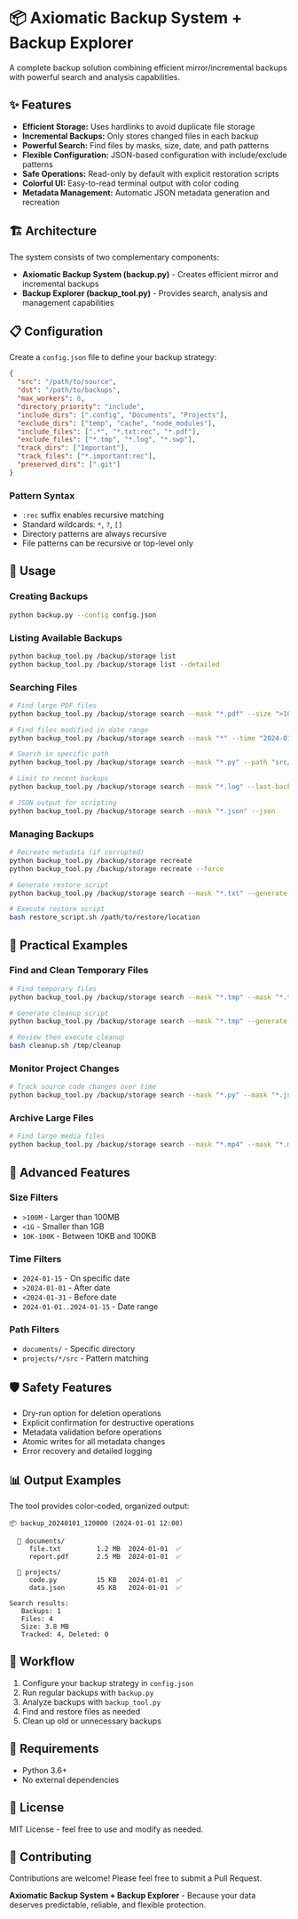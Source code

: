 # 📦 Axiomatic Backup System + Backup Explorer

A complete backup solution combining efficient mirror/incremental backups with powerful search and analysis capabilities.

## ✨ Features

- **Efficient Storage:** Uses hardlinks to avoid duplicate file storage
- **Incremental Backups:** Only stores changed files in each backup
- **Powerful Search:** Find files by masks, size, date, and path patterns
- **Flexible Configuration:** JSON-based configuration with include/exclude patterns
- **Safe Operations:** Read-only by default with explicit restoration scripts
- **Colorful UI:** Easy-to-read terminal output with color coding
- **Metadata Management:** Automatic JSON metadata generation and recreation

## 🏗 Architecture

The system consists of two complementary components:

- **Axiomatic Backup System (backup.py)** - Creates efficient mirror and incremental backups
- **Backup Explorer (backup_tool.py)** - Provides search, analysis and management capabilities

## 📋 Configuration

Create a `config.json` file to define your backup strategy:

```json
{
  "src": "/path/to/source",
  "dst": "/path/to/backups",
  "max_workers": 8,
  "directory_priority": "include",
  "include_dirs": [".config", "Documents", "Projects"],
  "exclude_dirs": ["temp", "cache", "node_modules"],
  "include_files": [".*", "*.txt:rec", "*.pdf"],
  "exclude_files": ["*.tmp", "*.log", "*.swp"],
  "track_dirs": ["Important"],
  "track_files": ["*.important:rec"],
  "preserved_dirs": [".git"]
}
```

### Pattern Syntax

- `:rec` suffix enables recursive matching
- Standard wildcards: `*`, `?`, `[]`
- Directory patterns are always recursive
- File patterns can be recursive or top-level only

## 🚀 Usage

### Creating Backups
```bash
python backup.py --config config.json
```

### Listing Available Backups
```bash
python backup_tool.py /backup/storage list
python backup_tool.py /backup/storage list --detailed
```

### Searching Files
```bash
# Find large PDF files
python backup_tool.py /backup/storage search --mask "*.pdf" --size ">10M"

# Find files modified in date range
python backup_tool.py /backup/storage search --mask "*" --time "2024-01-01..2024-01-31"

# Search in specific path
python backup_tool.py /backup/storage search --mask "*.py" --path "src/"

# Limit to recent backups
python backup_tool.py /backup/storage search --mask "*.log" --last-backups 5

# JSON output for scripting
python backup_tool.py /backup/storage search --mask "*.json" --json
```

### Managing Backups
```bash
# Recreate metadata (if corrupted)
python backup_tool.py /backup/storage recreate
python backup_tool.py /backup/storage recreate --force

# Generate restore script
python backup_tool.py /backup/storage search --mask "*.txt" --generate-script restore_script.sh

# Execute restore script
bash restore_script.sh /path/to/restore/location
```

## 🎯 Practical Examples

### Find and Clean Temporary Files
```bash
# Find temporary files
python backup_tool.py /backup/storage search --mask "*.tmp" --mask "*.temp" --mask "*.cache"

# Generate cleanup script
python backup_tool.py /backup/storage search --mask "*.tmp" --generate-script cleanup.sh

# Review then execute cleanup
bash cleanup.sh /tmp/cleanup
```

### Monitor Project Changes
```bash
# Track source code changes over time
python backup_tool.py /backup/storage search --mask "*.py" --mask "*.js" --time ">2024-01-01" --last-backups 7
```

### Archive Large Files
```bash
# Find large media files
python backup_tool.py /backup/storage search --mask "*.mp4" --mask "*.mov" --size ">100M" --full-paths
```

## 🔧 Advanced Features

### Size Filters
- `>100M` - Larger than 100MB
- `<1G` - Smaller than 1GB
- `10K-100K` - Between 10KB and 100KB

### Time Filters
- `2024-01-15` - On specific date
- `>2024-01-01` - After date
- `<2024-01-31` - Before date
- `2024-01-01..2024-01-15` - Date range

### Path Filters
- `documents/` - Specific directory
- `projects/*/src` - Pattern matching

## 🛡 Safety Features

- Dry-run option for deletion operations
- Explicit confirmation for destructive operations
- Metadata validation before operations
- Atomic writes for all metadata changes
- Error recovery and detailed logging

## 📊 Output Examples

The tool provides color-coded, organized output:
```text
📦 backup_20240101_120000 (2024-01-01 12:00)

  📁 documents/
     file.txt         1.2 MB  2024-01-01  ✅
     report.pdf       2.5 MB  2024-01-01  ✅

  📁 projects/
     code.py          15 KB   2024-01-01  ✅
     data.json        45 KB   2024-01-01  ✅

Search results:
   Backups: 1
   Files: 4
   Size: 3.8 MB
   Tracked: 4, Deleted: 0
```

## 🔄 Workflow

1. Configure your backup strategy in `config.json`
2. Run regular backups with `backup.py`
3. Analyze backups with `backup_tool.py`
4. Find and restore files as needed
5. Clean up old or unnecessary backups

## 📝 Requirements

- Python 3.6+
- No external dependencies

## 📄 License

MIT License - feel free to use and modify as needed.

## 🤝 Contributing

Contributions are welcome! Please feel free to submit a Pull Request.

**Axiomatic Backup System + Backup Explorer** - Because your data deserves predictable, reliable, and flexible protection.
